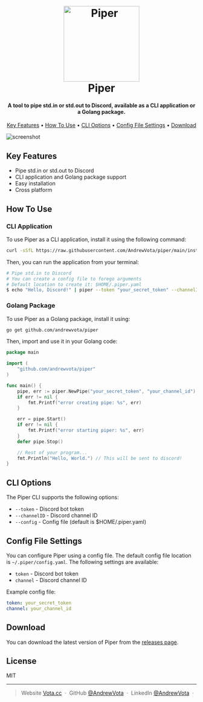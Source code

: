 <h1 align="center">
  <br>
  <a href="https://github.com/AndrewVota/piper"><img src="https://via.placeholder.com/200" alt="Piper" width="200"></a>
  <br>
  Piper
  <br>
</h1>

<h4 align="center">A tool to pipe std.in or std.out to Discord, available as a CLI application or a Golang package.</h4>

<p align="center">
  <a href="#key-features">Key Features</a> •
  <a href="#how-to-use">How To Use</a> •
  <a href="#cli-options">CLI Options</a> •
  <a href="#config-file-settings">Config File Settings</a> •
  <a href="#download">Download</a>
</p>

![screenshot](https://via.placeholder.com/800x400)

## Key Features

* Pipe std.in or std.out to Discord
* CLI application and Golang package support
* Easy installation
* Cross platform

## How To Use

### CLI Application

To use Piper as a CLI application, install it using the following command:

```bash
curl -sSfL https://raw.githubusercontent.com/AndrewVota/piper/main/install.sh | sh
```

Then, you can run the application from your terminal:

```bash
# Pipe std.in to Discord
# You can create a config file to forego arguments
# Default location to create it: $HOME/.piper.yaml
$ echo "Hello, Discord!" | piper --token "your_secret_token" --channelID "your_channel_id"
```

### Golang Package

To use Piper as a Golang package, install it using:

```bash
go get github.com/andrewvota/piper
```

Then, import and use it in your Golang code:

```go
package main

import (
    "github.com/andrewvota/piper"
)

func main() {
    pipe, err := piper.NewPipe("your_secret_token", "your_channel_id")
    if err != nil {
        fmt.Printf("error creating pipe: %s", err)
    }

    err = pipe.Start()
    if err != nil {
        fmt.Printf("error starting piper: %s", err)
    }
    defer pipe.Stop()

    // Rest of your program...
    fmt.Println("Hello, World.") // This will be sent to discord!
}
```

## CLI Options

The Piper CLI supports the following options:

* `--token` - Discord bot token
* `--channelID` - Discord channel ID
* `--config` - Config file (default is $HOME/.piper.yaml)

## Config File Settings

You can configure Piper using a config file. The default config file location is `~/.piper/config.yaml`. The following settings are available:

* `token` - Discord bot token
* `channel` - Discord channel ID

Example config file:

```yaml
token: your_secret_token
channel: your_channel_id
```

## Download

You can download the latest version of Piper from the [releases page](https://github.com/AndrewVota/piper/releases).

## License

MIT

---

> Website [Vota.cc](https://www.vota.cc) &nbsp;&middot;&nbsp;
> GitHub [@AndrewVota](https://github.com/AndrewVota) &nbsp;&middot;&nbsp;
> LinkedIn [@AndrewVota](https://linkedin/in/AndrewVota) &nbsp;&middot;
